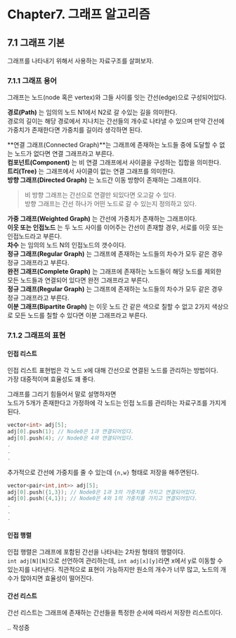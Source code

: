 # Chapter7. 그래프 알고리즘

## 7.1 그래프 기본
그래프를 나타내기 위해서 사용하는 자료구조를 살펴보자.  

### 7.1.1 그래프 용어
그래프는 노드(node 혹은 vertex)와 그들 사이를 잇는 간선(edge)으로 구성되어있다.  

**경로(Path)** 는 임의의 노드 N1에서 N2로 갈 수있는 길을 의미한다.  
경로의 길이는 해당 경로에서 지나치는 간선들의 개수로 나타낼 수 있으며 만약 간선에 가중치가 존재한다면 가중치를 길이라 생각하면 된다.  

**연결 그래프(Connected Graph)**는  그래프에 존재하는 노드들 중에 도달할 수 없는 노드가 없다면 연결 그래프라고 부른다.  
**컴포넌트(Component)** 는 비 연결 그래프에서 사이클을 구성하는 집합을 의미한다.  
**트리(Tree)** 는 그래프에서 사이클이 없는 연결 그래프를 의미한다.  
**방향 그래프(Directed Graph)** 는 노드간 이동 방향이 존재하는 그래프이다.
> 비 방향 그래프는 간선으로 연결만 되있다면 오고갈 수 있다.  
> 방향 그래프는 간선 하나가 어떤 노드로 갈 수 있는지 정의하고 있다.  

**가중 그래프(Weighted Graph)** 는 간선에 가중치가 존재하는 그래프이다.  
**이웃 또는 인접노드** 는 두 노드 사이를 이어주는 간선이 존재할 경우, 서로를 이웃 또는 인접노드라고 부른다.  
**차수** 는 임의의 노드 N의 인접노드의 갯수이다.  
**정규 그래프(Regular Graph)** 는 그래프에 존재하는 노드들의 차수가 모두 같은 경우 정규 그래프라고 부른다.  
**완전 그래프(Complete Graph)** 는 그래프에 존재하는 노드들이 해당 노드를 제외한 모든 노드들과 연결되어 있다면 완전 그래프라고 부른다.  
**정규 그래프(Regular Graph)** 는 그래프에 존재하는 노드들의 차수가 모두 같은 경우 정규 그래프라고 부른다.   
**이분 그래프(Bipartite Graph)** 는 이웃 노드 간 같은 색으로 칠할 수 없고 2가지 색상으로 모든 노드를 칠할 수 있다면 이분 그래프라고 부른다.  


### 7.1.2 그래프의 표현

#### **인접 리스트**
인접 리스트 표현법은 각 노드 x에 대해 간선으로 연결된 노드를 관리하는 방법이다.  
가장 대중적이며 효율성도 꽤 좋다.  

그래프를 그리기 힘들어서 말로 설명하자면  
노드가 5개가 존재한다고 가정하에 각 노드는 인접 노드를 관리하는 자료구조를 가지게된다.  
```cpp
vector<int> adj[5];
adj[0].push(1); // Node0은 1과 연결되어있다.
adj[0].push(4); // Node0은 4와 연결되어있다.
.
.
.
```

추가적으로 간선에 가중치를 줄 수 있는데 `{n,w}` 형태로 저장을 해주면된다.
```cpp
vector<pair<int,int>> adj[5];
adj[0].push({1,3}); // Node0은 1과 3의 가중치를 가지고 연결되어있다.
adj[0].push({4,1}); // Node0은 4와 1의 가중치를 가지고 연결되어있다.
.
.
.
```

#### **인접 행렬**
인접 행렬은 그래프에 포함된 간선을 나타내는 2차원 형태의 행렬이다.  
`int adj[N][N]`으로 선언하여 관리하는데, `int adj[x][y]`라면 x에서 y로 이동할 수 있는지를 나타낸다.
직관적으로 표현이 가능하지만 원소의 개수가 너무 많고, 노드의 개수가 많아지면 효율성이 떨어진다.  

#### **간선 리스트**
간선 리스트는 그래프에 존재하는 간선들을 특정한 순서에 따라서 저장한 리스트이다.  


.. 작성중
